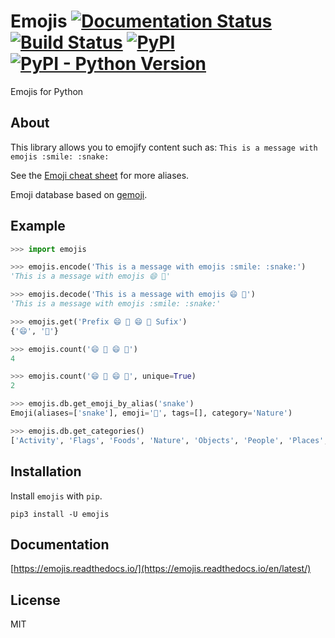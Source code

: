 # Emojis [![Documentation Status](https://readthedocs.org/projects/emojis/badge/?version=latest)](https://emojis.readthedocs.io/en/latest/?badge=latest) [![Build Status](https://travis-ci.org/alexandrevicenzi/emojis.svg?branch=master)](https://travis-ci.org/alexandrevicenzi/emojis) [![PyPI](https://img.shields.io/pypi/v/emojis.svg)](https://pypi.org/project/emojis/) [![PyPI - Python Version](https://img.shields.io/pypi/pyversions/emojis.svg)](https://pypi.org/project/emojis/)

Emojis for Python

## About

This library allows you to emojify content such as: `This is a message with emojis :smile: :snake:`

See the [Emoji cheat sheet](http://www.emoji-cheat-sheet.com/) for more aliases.

Emoji database based on [gemoji](https://github.com/github/gemoji).

## Example

```python
>>> import emojis

>>> emojis.encode('This is a message with emojis :smile: :snake:')
'This is a message with emojis 😄 🐍'

>>> emojis.decode('This is a message with emojis 😄 🐍')
'This is a message with emojis :smile: :snake:'

>>> emojis.get('Prefix 😄 🐍 😄 🐍 Sufix')
{'😄', '🐍'}

>>> emojis.count('😄 🐍 😄 🐍')
4

>>> emojis.count('😄 🐍 😄 🐍', unique=True)
2

>>> emojis.db.get_emoji_by_alias('snake')
Emoji(aliases=['snake'], emoji='🐍', tags=[], category='Nature')

>>> emojis.db.get_categories()
['Activity', 'Flags', 'Foods', 'Nature', 'Objects', 'People', 'Places', 'Symbols']
```

## Installation

Install `emojis` with `pip`.

`pip3 install -U emojis`

## Documentation

[https://emojis.readthedocs.io/](https://emojis.readthedocs.io/en/latest/)

## License

MIT
